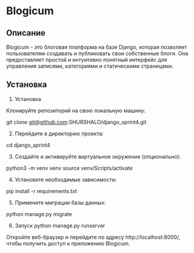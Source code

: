 # Blogicum
## Описание
Blogicum - это блоговая платформа на базе Django, которая позволяет пользователям создавать и публиковать свои собственные блоги. Она предоставляет простой и интуитивно понятный интерфейс для управления записями, категориями и статическими страницами.

## Установка
1. Установка

Клонируйте репозиторий на свою локальную машину:

git clone git@github.com:SHURSHALO/django_sprint4.git

2. Перейдите в директорию проекта:

cd django_sprint4

3. Создайте и активируйте виртуальное окружение (опционально):

python3 -m venv venv source venv/Scripts/activate

4. Установите необходимые зависимости:

pip install -r requirements.txt

5. Примените миграции базы данных:

python manage.py migrate

6. Запуск
python manage.py runserver

Откройте веб-браузер и перейдите по адресу http://localhost:8000/, чтобы получить доступ к приложению Blogicum.
